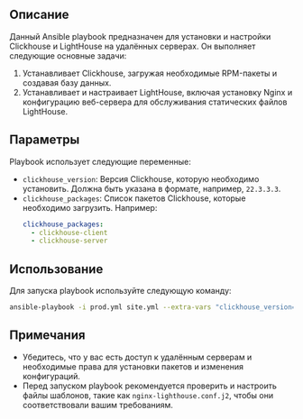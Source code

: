 ## Описание

Данный Ansible playbook предназначен для установки и настройки Clickhouse и LightHouse на удалённых серверах. Он выполняет следующие основные задачи:

1. Устанавливает Clickhouse, загружая необходимые RPM-пакеты и создавая базу данных.
2. Устанавливает и настраивает LightHouse, включая установку Nginx и конфигурацию веб-сервера для обслуживания статических файлов LightHouse.

## Параметры

Playbook использует следующие переменные:

- `clickhouse_version`: Версия Clickhouse, которую необходимо установить. Должна быть указана в формате, например, `22.3.3.3`.
- `clickhouse_packages`: Список пакетов Clickhouse, которые необходимо загрузить. Например:
  ```yaml
  clickhouse_packages:
    - clickhouse-client
    - clickhouse-server
  ```


## Использование

Для запуска playbook используйте следующую команду:

```bash
ansible-playbook -i prod.yml site.yml --extra-vars "clickhouse_version=22.3.3.3 clickhouse_packages=['clickhouse-client', 'clickhouse-server']" --tags "clickhouse"
```


## Примечания

- Убедитесь, что у вас есть доступ к удалённым серверам и необходимые права для установки пакетов и изменения конфигураций.
- Перед запуском playbook рекомендуется проверить и настроить файлы шаблонов, такие как `nginx-lighthouse.conf.j2`, чтобы они соответствовали вашим требованиям.


